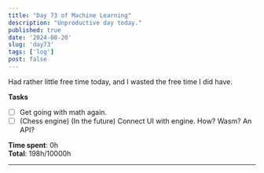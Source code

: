 ```yaml
---
title: "Day 73 of Machine Learning"
description: "Unproductive day today."
published: true
date: '2024-08-20'
slug: 'day73'
tags: ['log']
post: false
---
```

<script>
    import Image from '$lib/components/Image.svelte';
</script>

Had rather little free time today, and I wasted the free time I did have.

**Tasks**
- [ ] Get going with math again.
- [ ] (Chess engine) (In the future) Connect UI with engine. How? Wasm? An API?

**Time spent**: 0h<br /> **Total**: 198h/10000h

___
